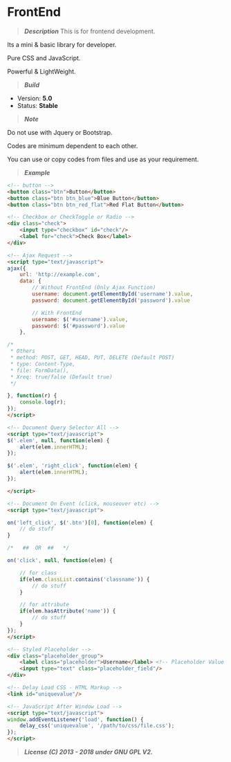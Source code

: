 # FrontEnd



> **_Description_**
This is for frontend development.

Its a mini & basic library for developer.

Pure CSS and JavaScript.

Powerful & LightWeight.



> **_Build_**
- Version: **5.0**
- Status: **Stable**



> **_Note_**

Do not use with Jquery or Bootstrap.

Codes are minimum dependent to each other. 

You can use or copy codes from files and use as your requirement.



> **_Example_**

```html
<!-- button -->
<button class="btn">Button</button>
<button class="btn btn_blue">Blue Button</button>
<button class="btn btn_red_flat">Red Flat Button</button>

<!-- Checkbox or CheckToggle or Radio -->
<div class="check">
    <input type="checkbox" id="check"/>
    <label for="check">Check Box</label>
</div>

<!-- Ajax Request -->
<script type="text/javascript">
ajax({
	url: 'http://example.com',
	data: {
		// Without FrontEnd (Only Ajax Function)
		username: document.getElementById('username').value,
		password: document.getElementById('password').value

		// With FrontEnd
		username: $('#username').value,
		password: $('#password').value
	},

/*
 * Others
 * method: POST, GET, HEAD, PUT, DELETE (Default POST)
 * type: Content-Type,
 * file: FormData(),
 * Xreq: true/false (Default true)
 */

}, function(r) {
	console.log(r);
});
</script>

<!-- Document Query Selector All -->
<script type="text/javascript">
$('.elem', null, function(elem) {
    alert(elem.innerHTML);
});

$('.elem', 'right_click', function(elem) {
    alert(elem.innerHTML);
});

</script>

<!-- Document On Event (click, mouseover etc) -->
<script type="text/javascript">

on('left_click', $('.btn')[0], function(elem) {
	// do stuff
}

/*   ##  OR  ##   */

on('click', null, function(elem) {

    // for class
    if(elem.classList.contains('classname')) {
        // do stuff
    }

    // for attribute
    if(elem.hasAttribute('name')) {
        // do stuff
    }
});
</script>

<!-- Styled Placeholder -->
<div class="placeholder_group">
    <label class="placeholder">Username</label> <!-- Placeholder Value Here -->
    <input type="text" class="placeholder_field"/>
</div>

<!-- Delay Load CSS - HTML Markup -->
<link id="uniquevalue"/>

<!-- JavaScript After Window Load -->
<script type="text/javascript">
window.addEventListener('load', function() {
    delay_css('uniquevalue', '/path/to/css/file.css');
});
</script>
```



> **_License (C) 2013 - 2018 under GNU GPL V2._**


